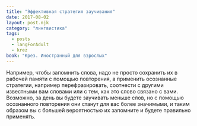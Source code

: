 ```yaml
---
title: "Эффективная стратегия заучивания"
date: 2017-08-02
layout: post.njk
category: "лингвистика"
tags:
  - posts
  - langForAdult
  - krez
book: "Крез. Иностранный для взрослых"
---
```


Например, чтобы запомнить слова, надо не просто сохранить их в рабочей памяти с помощью повторения, а применить осознанные стратегии, например перефразировать, соотнести с другими известными вам словами или с тем, как это слово связано с вами. Возможно, за день вы будете заучивать меньше слов, но с помощью осознанного повторения они станут для вас более значимыми, и таким образом вы с большей вероятностью их запомните и будете правильно применять.
